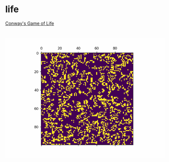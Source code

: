 # life
[Conway's Game of Life](https://en.wikipedia.org/wiki/Conway%27s_Game_of_Life)
# ![Demo](https://github.com/theeemanuel/life/blob/main/life.gif)
